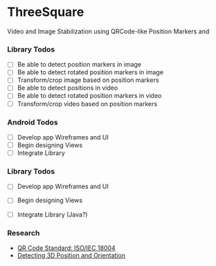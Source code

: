 # ThreeSquare
Video and Image Stabilization using QRCode-like Position Markers and 

### Library Todos

- [ ] Be able to detect position markers in image
- [ ] Be able to detect rotated position markers in image
- [ ] Transform/crop image based on position markers
- [ ] Be able to detect positions in video
- [ ] Be able to detect rotated position markers in video
- [ ] Transform/crop video based on position markers

### Android Todos

- [ ] Develop app Wireframes and UI
- [ ] Begin designing Views
- [ ] Integrate Library

### Library Todos

- [ ] Develop app Wireframes and UI
- [ ] Begin designing Views
- [ ] Integrate Library (Java?)




### Research

 - [QR Code Standard: ISO/IEC 18004](http://raidenii.net/files/datasheets/misc/qr_code.pdf)
 - [Detecting 3D Position and Orientation](https://stackoverflow.com/questions/27946432/find-my-cameras-3d-position-and-orientation-according-to-a-2d-marker/27959120)
